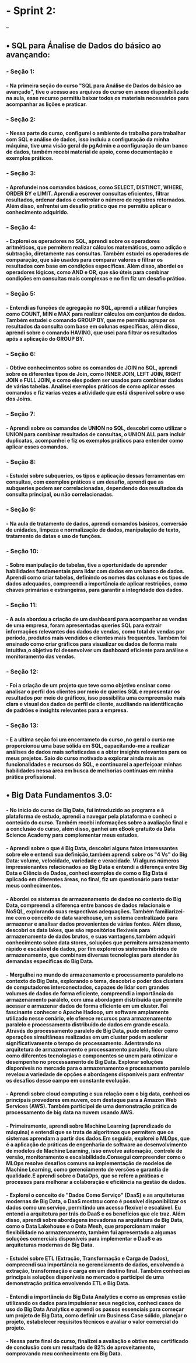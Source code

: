 
<h1>- Sprint 2:</h1>
<h4>–  </h4>

<h2>• SQL para Ánalise de Dados do básico ao avançando:</h2>

<h3>- Seção 1:</h3>
<h4>- Na primeira seção do curso "SQL para Análise de Dados do básico ao avançado", tive o acesso aos arquivos do curso em anexo disponibilizado na aula, esse recurso permitiu baixar todos os materiais necessários para acompanhar as lições e praticar.</h4>

 
<h3>- Seção 2:</h3>
<h4>- Nessa parte do curso, configurei o ambiente de trabalho para trabalhar com SQL e análise de dados, isso incluiu a configuração da minha máquina,  tive uma visão geral do pgAdmin e a configuração de um banco de dados, também recebi material de apoio, como documentação e exemplos práticos. </h4>

 
<h3>- Seção 3:</h3>
<h4>- Aprofundei nos comandos básicos, como SELECT, DISTINCT, WHERE, ORDER BY e LIMIT. Aprendi a escrever consultas eficientes, filtrar resultados, ordenar dados e controlar o número de registros retornados. Além disso, enfrentei um desafio prático que me permitiu aplicar o conhecimento adquirido.</h4>

<h3>- Seção 4:</h3>
<h4>- Explorei os operadores no SQL, aprendi sobre os operadores aritméticos, que permitem realizar cálculos matemáticos, como adição e subtração, diretamente nas consultas. Também estudei os operadores de comparação, que são usados para comparar valores e filtrar os resultados com base em condições específicas. Além disso, abordei os operadores lógicos, como AND e OR, que são úteis para combinar condições em consultas mais complexas e no fim fiz um desafio prático.</h4>


<h3>- Seção 5:</h3>
<h4>- Entendi as funções de agregação no SQL, aprendi a utilizar funções como  COUNT, MIN e MAX para realizar cálculos em conjuntos de dados. Também estudei o comando GROUP BY, que me permitiu agrupar os resultados da consulta com base em colunas específicas, além disso, aprendi sobre o comando HAVING, que usei para filtrar os resultados após a aplicação do GROUP BY.</h4>


<h3>- Seção 6:</h3>
<h4>- Obtive conhecimentos sobre os comandos de JOIN no SQL, aprendi sobre os diferentes tipos de Join, como INNER JOIN, LEFT JOIN, RIGHT JOIN e FULL JOIN, e como eles podem ser usados para combinar dados de várias tabelas. Analisei exemplos práticos de como aplicar esses comandos e fiz varias vezes a atividade que está disponível sobre o uso dos Joins. 


<h3>- Seção 7:</h3>
<h4>- Aprendi sobre os comandos de UNION no SQL, descobri como utilizar o UNION para combinar resultados de consultas, o UNION ALL para incluir duplicatas, acompanhei e fiz os exemplos práticos para entender como aplicar esses comandos.</h4>


<h3>- Seção 8:</h3>
<h4>- Estudei sobre subqueries, os tipos e aplicação dessas ferramentas em consultas, com exemplos práticos e um desafio, aprendi que as subqueries podem ser correlacionadas, dependendo dos resultados da consulta principal, ou não correlacionadas.</h4>

<h3>- Seção 9:</h3>
<h4>- Na aula de tratamento de dados, aprendi comandos básicos, conversão de unidades, limpeza e normalização de dados, manipulação de texto, tratamento de datas e uso de funções. </h4>

<h3>- Seção 10:</h3>
<h4>- Sobre manipulação de tabelas, tive a oportunidade de aprender habilidades fundamentais para lidar com dados em um banco de dados. Aprendi como criar tabelas, definindo os nomes das colunas e os tipos de dados adequados, compreendi a importância de aplicar restrições, como chaves primárias e estrangeiras, para garantir a integridade dos dados.</h4>

<h3>- Seção 11:</h3>
<h4>- A aula abordou a criação de um dashboard para acompanhar as vendas de uma empresa, foram apresentadas queries SQL para extrair informações relevantes dos dados de vendas, como total de vendas por período, produtos mais vendidos e clientes mais frequentes. Também foi ensinado como criar gráficos para visualizar os dados de forma mais intuitiva,o objetivo foi desenvolver um dashboard eficiente para análise e monitoramento das vendas.</h4>

<h3>- Seção 12:</h3>
<h4>- Foi a criação de um projeto que teve como objetivo ensinar como analisar o perfil dos clientes por meio de queries SQL e representar os resultados por meio de gráficos, isso possibilita uma compreensão mais clara e visual dos dados de perfil de cliente, auxiliando na identificação de padrões e insights relevantes para a empresa.</h4>

<h3>- Seção 13:</h3>
<h4>- E a ultima seção foi um encerrameto do curso ,no geral o curso me proporcionou uma base sólida em SQL, capacitando-me a realizar análises de dados mais sofisticadas e a obter insights relevantes para os meus projetos. Saio do curso motivado a explorar ainda mais as funcionalidades e recursos do SQL, e continuarei a aperfeiçoar minhas habilidades nessa área em busca de melhorias contínuas em minha prática profissional. </h4>


<h2>• Big Data Fundamentos 3.0:</h2>

<h4>- No inicio do curso de Big Data, fui introduzido ao programa e à plataforma de estudo, aprendi a navegar pela plataforma e conheci o conteúdo do curso. Também recebi informações sobre a avaliação final e a conclusão do curso, além disso, ganhei um eBook gratuito da Data Science Academy para complementar meus estudos.</h4>


<h4>- Aprendi sobre o que é Big Data, descobri alguns fatos interessantes sobre ele e entendi sua definição,também aprendi sobre os "4 Vs" do Big Data: volume, velocidade, variedade e veracidade. Vi alguns números impressionantes relacionados ao Big Data e entendi a diferença entre Big Data e Ciência de Dados, conheci exemplos de como o Big Data é aplicado em diferentes áreas, no final, fiz um questionário para testar meus conhecimentos.</h4>


<h4>- Abordei os sistemas de armazenamento de dados no contexto do Big Data, compreendi a diferença entre bancos de dados relacionais e NoSQL, explorando suas respectivas adequações. Também familiarizei-me com o conceito de data warehouse, um sistema centralizado para armazenar e analisar dados provenientes de várias fontes.
Além disso, descobri os data lakes, que são repositórios flexíveis para armazenamento de dados brutos, e suas vantagens,também adquiri conhecimento sobre data stores, soluções que permitem armazenamento rápido e escalável de dados, por fim explorei os sistemas híbridos de armazenamento, que combinam diversas tecnologias para atender às demandas específicas do Big Data.</h4>


<h4>- Mergulhei no mundo do armazenamento e processamento paralelo no contexto do Big Data, explorando o tema, descobri o poder dos clusters de computadores interconectados, capazes de lidar com grandes volumes de dados de forma eficiente, compreendi a importância do armazenamento paralelo, com uma abordagem distribuída que permite acessar e armazenar dados de forma eficiente em um cluster.
Foi fascinante conhecer o Apache Hadoop, um software amplamente utilizado nesse cenário, ele oferece recursos para armazenamento paralelo e processamento distribuído de dados em grande escala. Através do processamento paralelo de Big Data, pude entender como operações simultâneas realizadas em um cluster podem acelerar significativamente o tempo de processamento.
Adentrando na arquitetura de armazenamento e processamento paralelo, ficou claro como diferentes tecnologias e componentes se unem para otimizar o desempenho no processamento de Big Data. Explorar soluções disponíveis no mercado para o armazenamento e processamento paralelo revelou a variedade de opções e abordagens disponíveis para enfrentar os desafios desse campo em constante evolução.</h4>


<h4>- Aprendi sobre cloud computing e sua relação com o big data, conheci os principais provedores em nuvem, com destaque para a Amazon Web Services (AWS). Também participei de uma demonstração prática de processamento de big data na nuvem usando AWS. </h4>


<h4>- Primeiramente, aprendi sobre Machine Learning (aprendizado de máquina) e entendi que se trata de algoritmos que permitem que os sistemas aprendam a partir dos dados.Em seguida, explorei o MLOps, que é a aplicação de práticas de engenharia de software ao desenvolvimento de modelos de Machine Learning, isso envolve automação, controle de versão, monitoramento e escalabilidade.Consegui compreender como o MLOps resolve desafios comuns na implementação de modelos de Machine Learning, como gerenciamento de versões e garantia de qualidade.E aprendi sobre o DataOps, que se refere a práticas e processos para melhorar a colaboração e eficiência na gestão de dados. </h4>


<h4>- Explorei o conceito de "Dados Como Serviço" (DaaS) e as arquiteturas modernas de Big Data, o DaaS  mostrou como é possível disponibilizar os dados como um serviço, permitindo um acesso flexível e escalável. Eu entendi a arquitetura por trás do DaaS e os benefícios que ele traz. Além disso, aprendi sobre abordagens inovadoras na arquitetura de Big Data, como o Data Lakehouse e o Data Mesh, que proporcionam maior flexibilidade no armazenamento, também fui apresentado a algumas soluções comerciais disponíveis para implementar o DaaS e as arquiteturas modernas de Big Data.</h4>


<h4>- Estudei sobre ETL (Extração, Transformação e Carga de Dados), compreendi sua importância no gerenciamento de dados, envolvendo a extração, transformação e carga em um destino final. Também conheci as principais soluções disponíveis no mercado e participei de uma demonstração prática envolvendo ETL e Big Data.</h4>


<h4>- Entendi a importância do Big Data Analytics e como as empresas estão utilizando os dados para impulsionar seus negócios, conheci casos de uso do Big Data Analytics e aprendi os passos essenciais para começar um projeto de Big Data, como definir um Business Case sólido, planejar o projeto, estabelecer requisitos técnicos e avaliar o valor comercial do projeto.</h4>


<h4>-  Nessa parte final do curso, finalizei a avaliação e obtive meu certificado de conclusão com um resultado de 82% de aproveitamento, comprovando meu conhecimento em Big Data.</h4>





